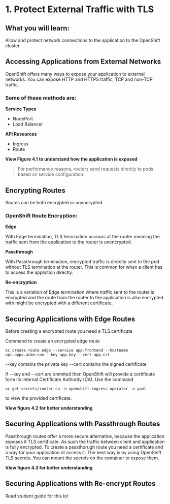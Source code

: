 # 1. Protect External Traffic with TLS

## What you will learn:
Allow and protect network connections to the application to the OpenShift cluster.

## Accessing Applications from External Networks
OpenShift offers many ways to expose your application to external networks. You can expose HTTP and HTTPS traffic, TCP and non-TCP traffic. 

### Some of these methods are:

**Service Types**
- NodePort
- Load Balancer

**API Resources**
- Ingress
- Route

**View Figure 4.1 to understand how the application is exposed**
>For performance reasons, routers send requests directly to pods based on service configuration.

## Encrypting Routes
Routes can be both encrypted or unencrypted. 

### OpenShift Route Encryption:

**Edge**

With Edge termination, TLS termination occours at the router meaning the traffic sent from the application to the router is unencrypted.

**Passthrough**

With Passthrough termination, encrypted traffic is directly sent to the pod without TLS termination at the router. This is common for when a client has to access the appliction directly.

**Re-encryption**

This is a variation of Edge termination where traffic sent to the router is encrypted and the route from the router to the application is also encrypted with might be encrypted with a different certificate.

## Securing Applications with Edge Routes

Before creating a encrypted route you need a TLS certificate

Command to create  an encrypted edge route

```
oc create route edge --service app-frontend --hostname api.apps.acme.com --key app.key --cert app.crt
```

--key contains the private key
--cert contains the signed certificate

If --key and --cert are ommited then OpenShift will provide a certificate form its internal Certificate Authority (CA). Use the command 
```
oc get secrets/router-ca -n openshift-ingress-operator -o yaml
```
to view the provided certificate.

**View figure 4.2 for better understanding**

## Securing Applications with Passthrough Routes
Passthrough routes offer a more secure alternative, because the application exposes it TLS certificate. As such the traffic between client and application is fully encrypted. To create a psssthorugh route you need a certificate and a way for your application ot access it. The best way is by using OpenShift TLS secrets. You can mount the secrets on the container to expose them. 

**View figure 4.3 for better understanding**

## Securing Applications with Re-encrypt Routes
Read student guide for this lol

